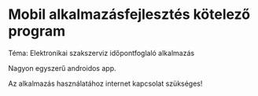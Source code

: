# Mobil alkalmazásfejlesztés kötelező program
Téma: Elektronikai szakszerviz időpontfoglaló alkalmazás

Nagyon egyszerű androidos app.

Az alkalmazás használatához internet kapcsolat szükséges!
